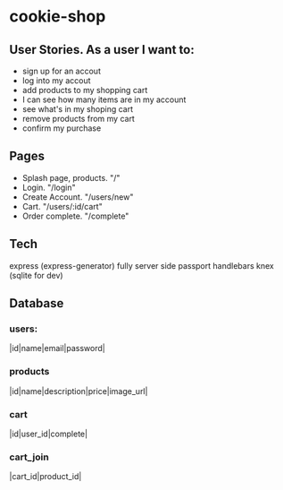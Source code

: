 # cookie-shop

## User Stories. As a user I want to:
- sign up for an accout
- log into my accout
- add products to my shopping cart
- I can see how many items are in my account
- see what's in my shoping cart
- remove products from my cart
- confirm my purchase

## Pages
- Splash page, products. "/"
- Login. "/login"
- Create Account. "/users/new"
- Cart. "/users/:id/cart"
- Order complete. "/complete"

## Tech
express (express-generator) fully server side
passport
handlebars
knex (sqlite for dev)

## Database

### users:
|id|name|email|password|

### products
|id|name|description|price|image_url|

### cart
|id|user_id|complete|

### cart_join
|cart_id|product_id|

